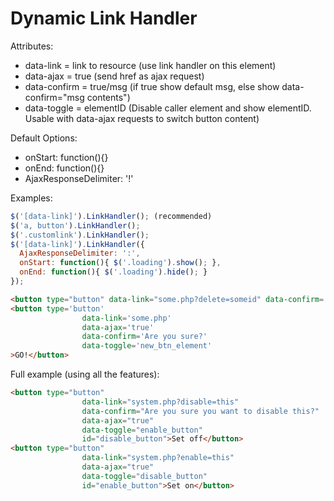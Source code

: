 # Dynamic Link Handler

Attributes:
* data-link = link to resource (use link handler on this element)
* data-ajax = true (send href as ajax request)
* data-confirm = true/msg (if true show default msg, else show data-confirm="msg contents")
* data-toggle = elementID (Disable caller element and show elementID. Usable with data-ajax requests to switch button content)

Default Options:
* onStart: function(){}
* onEnd: function(){}
* AjaxResponseDelimiter: '!'

Examples:
```javascript
$('[data-link]').LinkHandler(); (recommended)
$('a, button').LinkHandler();
$('.customlink').LinkHandler();
$('[data-link]').LinkHandler({
  AjaxResponseDelimiter: ':',
  onStart: function(){ $('.loading').show(); },
  onEnd: function(){ $('.loading').hide(); }
});
```
```html
<button type="button" data-link="some.php?delete=someid" data-confirm='Are you sure you want to delete this item?'>delete</button>
<button type='button'
				data-link='some.php'
				data-ajax='true'
				data-confirm='Are you sure?'
				data-toggle='new_btn_element'
>GO!</button>
```
Full example (using all the features):
```html
<button type="button"
				data-link="system.php?disable=this"
				data-confirm="Are you sure you want to disable this?"
				data-ajax="true"
				data-toggle="enable_button"
				id="disable_button">Set off</button>
<button type="button"
				data-link="system.php?enable=this"
				data-ajax="true"
				data-toggle="disable_button"
				id="enable_button">Set on</button>
```
